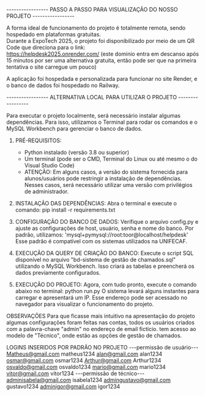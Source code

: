 ----------------- PASSO A PASSO PARA VISUALIZAÇÃO DO NOSSO PROJETO -----------------

A forma ideal de funcionamento do projeto é totalmente remota, sendo hospedado em plataformas gratuitas.  
Durante a ExpoTech 2025, o projeto foi disponibilizado por meio de um QR Code que direciona para o link:  
https://helpdesk2025.onrender.com/ (este dominio entra em descanso após 15 minutos por ser uma alternativa gratuita,
então pode ser que na primeira tentativa o site carregue um pouco)

A aplicação foi hospedada e personalizada para funcionar no site Render, e o banco de dados foi hospedado no Railway.

----------------- ALTERNATIVA LOCAL PARA UTILIZAR O PROJETO -----------------

Para executar o projeto localmente, será necessário instalar algumas dependências. Para isso, utilizamos o Terminal para rodar os comandos e o MySQL Workbench para gerenciar o banco de dados.

1. PRÉ-REQUISITOS:
   - Python instalado (versão 3.8 ou superior)
   - Um terminal (pode ser o CMD, Terminal do Linux ou até mesmo o do Visual Studio Code)
   - ATENÇÃO: Em alguns casos, a versão do sistema fornecida para alunos/usuários pode restringir a instalação de dependências. Nesses casos, será necessário utilizar uma versão com privilégios de administrador.

2. INSTALAÇÃO DAS DEPENDÊNCIAS:
   Abra o terminal e execute o comando:
   pip install -r requirements.txt

3. CONFIGURAÇÃO DO BANCO DE DADOS:
   Verifique o arquivo config.py e ajuste as configurações de host, usuário, senha e nome do banco.
   Por padrão, utilizamos:
   'mysql+pymysql://root:toor@localhost/helpdesk'
   Esse padrão é compatível com os sistemas utilizados na UNIFECAF.

4. EXECUÇÃO DA QUERY DE CRIAÇÃO DO BANCO:
   Execute o script SQL disponível no arquivo "bd-sistema de gestão de chamados.sql" utilizando o MySQL Workbench.
   Isso criará as tabelas e preencherá os dados previamente configurados.

5. EXECUÇÃO DO PROJETO:
   Agora, com tudo pronto, execute o comando abaixo no terminal:
   python run.py
   O sistema levará alguns instantes para carregar e apresentará um IP.
   Esse endereço pode ser acessado no navegador para visualizar o funcionamento do projeto.

OBSERVAÇÕES 
Para que ficasse mais intuitivo na apresentação do projeto algumas configurações foram feitas nas contas, todos os usuários criados com a palavra-chave "admin" no endereço de email fictício.
tem acesso ao modelo de "Técnico", onde estão as opções de gestão de chamados.

LOGINS INSERIDOS POR PADRÃO NO PROJETO
---permissão de usuário---
Matheus@gmail.com matheus1234
alan@gmail.com alan1234
osmar@gmail.com osmar1234
Arthur@gmail.com Arthur1234
osvaldo@gmail.com osvaldo1234
mario@gmail.com mario1234
vitor@gmail.com vitor1234
---permissão de técnico---
adminisabela@gmail.com isabela1234
admingustavo@gmail.com gustavo1234
adminigor@gmail.com igor1234
